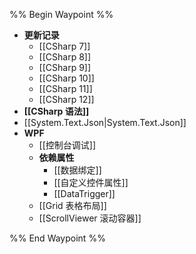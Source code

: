 %% Begin Waypoint %%
- **更新记录**
	- [[CSharp 7]]
	- [[CSharp 8]]
	- [[CSharp 9]]
	- [[CSharp 10]]
	- [[CSharp 11]]
	- [[CSharp 12]]
- **[[CSharp 语法]]**
- [[System.Text.Json|System.Text.Json]]
- **WPF**
	- [[控制台调试]]
	- **依赖属性**
		- [[数据绑定]]
		- [[自定义控件属性]]
		- [[DataTrigger]]
	- [[Grid 表格布局]]
	- [[ScrollViewer 滚动容器]]

%% End Waypoint %%
